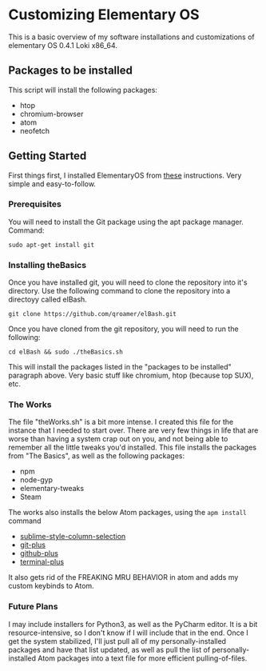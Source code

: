 # Customizing Elementary OS
This is a basic overview of my software installations and customizations of elementary OS 0.4.1 Loki x86_64.

## Packages to be installed
This script will install the following packages:
* htop
* chromium-browser
* atom
* neofetch

## Getting Started
First things first, I installed ElementaryOS from [these](https://elementary.io/docs/installation#installation) instructions. Very simple and easy-to-follow.

### Prerequisites
You will need to install the Git package using the apt package manager.
Command:
```
sudo apt-get install git
```

### Installing theBasics
Once you have installed git, you will need to clone the repository into it's directory.
Use the following command to clone the repository into a directoyy called elBash.
```
git clone https://github.com/qroamer/elBash.git
```

Once you have cloned from the git repository, you will need to run the following:
```
cd elBash && sudo ./theBasics.sh
```
This will install the packages listed in the "packages to be installed" paragraph above. Very basic stuff like chromium, htop (because top SUX), etc.

### The Works
The file "theWorks.sh" is a bit more intense. I created this file for the instance that I needed to start over. There are very few things in life that are worse than having a system crap out on you, and not being able to remember all the little tweaks you'd installed. This file installs the packages from "The Basics", as well as the following packages:
* npm
* node-gyp
* elementary-tweaks
* Steam

The works also installs the below Atom packages, using the `apm install` command

* [sublime-style-column-selection](https://atom.io/packages/Sublime-Style-Column-Selection)
* [git-plus](https://atom.io/packages/git-plus)
* [github-plus](https://atom.io/packages/github-plus)
* [terminal-plus](https://atom.io/packages/terminal-plus)

It also gets rid of the FREAKING MRU BEHAVIOR in atom and adds my custom keybinds to Atom.

### Future Plans
I may include installers for Python3, as well as the PyCharm editor. It is a bit resource-intensive, so I don't know if I will include that in the end.
Once I get the system stabilized, I'll just pull all of my personally-installed packages and have that list updated, as well as pull the list of personally-installed Atom packages into a text file for more efficient pulling-of-files.
